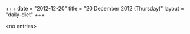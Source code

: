 +++
date = "2012-12-20"
title = "20 December 2012 (Thursday)"
layout = "daily-diet"
+++


\<no entries\>

